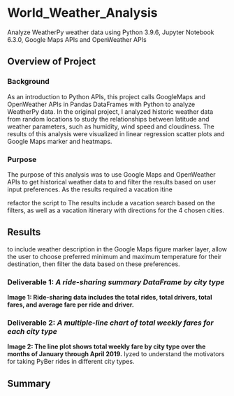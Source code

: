 # World_Weather_Analysis
Analyze WeatherPy weather data using Python 3.9.6, Jupyter Notebook 6.3.0, Google Maps APIs and OpenWeather APIs

## Overview of Project

### Background
As an introduction to Python APIs, this project calls GoogleMaps and OpenWeather APIs in Pandas DataFrames with Python to analyze WeatherPy data. In the original project, I analyzed historic weather data from random locations to study the relationships between latitude and weather parameters, such as humidity, wind speed and cloudiness. The results of this analysis were visualized in linear regression scatter plots and Google Maps marker and heatmaps.

### Purpose
The purpose of this analysis was to use Google Maps and OpenWeather APIs to get historical weather data to and filter the results based on user input preferences. As the results required a vacation itine

refactor the script to The results include a vacation search based on the filters, as well as a vacation itinerary with directions for the 4 chosen cities. 

## Results
to include weather description in the Google Maps figure marker layer, allow the user to choose preferred minimum and maximum temperature for their destination, then filter the data based on these preferences. 

### Deliverable 1: _A ride-sharing summary DataFrame by city type_

**Image 1: Ride-sharing data includes the total rides, total drivers, total fares, and average fare per ride and driver.**


### Deliverable 2: _A multiple-line chart of total weekly fares for each city type_
**Image 2: The line plot shows total weekly fare by city type over the months of January through April 2019.**
lyzed to understand the motivators for taking PyBer rides in different city types.

## Summary
